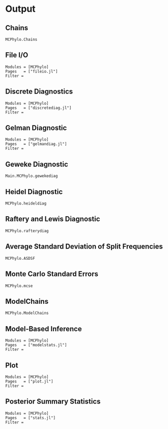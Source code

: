 # Output

## Chains

```@docs
MCPhylo.Chains
```

## File I/O

```@autodocs
Modules = [MCPhylo]
Pages   = ["fileio.jl"]
Filter =
```

## Discrete Diagnostics

```@autodocs
Modules = [MCPhylo]
Pages   = ["discretediag.jl"]
Filter =
```

## Gelman Diagnostic

```@autodocs
Modules = [MCPhylo]
Pages   = ["gelmandiag.jl"]
Filter =
```

## Geweke Diagnostic

```@docs
Main.MCPhylo.gewekediag
```

## Heidel Diagnostic

```@docs
MCPhylo.heideldiag
```

## Raftery and Lewis Diagnostic

```@docs
MCPhylo.rafterydiag
```

## Average Standard Deviation of Split Frequencies

```@docs
MCPhylo.ASDSF
```

## Monte Carlo Standard Errors

```@docs
MCPhylo.mcse
```

## ModelChains

```@docs
MCPhylo.ModelChains
```

## Model-Based Inference

```@autodocs
Modules = [MCPhylo]
Pages   = ["modelstats.jl"]
Filter =
```

## Plot

```@autodocs
Modules = [MCPhylo]
Pages   = ["plot.jl"]
Filter =
```

## Posterior Summary Statistics

```@autodocs
Modules = [MCPhylo]
Pages   = ["stats.jl"]
Filter =
```
